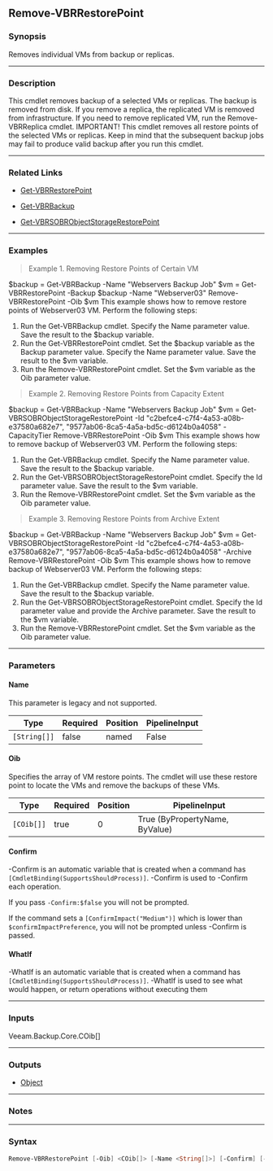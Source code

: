 Remove-VBRRestorePoint
----------------------

### Synopsis
Removes individual VMs from backup or replicas.

---

### Description

This cmdlet removes backup of a selected VMs or replicas.
The backup is removed from disk. If you remove a replica, the replicated VM is removed from infrastructure.
If you need to remove replicated VM, run the Remove-VBRReplica cmdlet.
IMPORTANT! This cmdlet removes all restore points of the selected VMs or replicas. Keep in mind that the subsequent backup jobs may fail to produce valid backup after you run this cmdlet.

---

### Related Links
* [Get-VBRRestorePoint](Get-VBRRestorePoint)

* [Get-VBRBackup](Get-VBRBackup)

* [Get-VBRSOBRObjectStorageRestorePoint](Get-VBRSOBRObjectStorageRestorePoint)

---

### Examples
> Example 1. Removing Restore Points of Certain VM

$backup = Get-VBRBackup -Name "Webservers Backup Job" 
$vm = Get-VBRRestorePoint -Backup $backup -Name "Webserver03"
Remove-VBRRestorePoint -Oib $vm
This example shows how to remove restore points of Webserver03 VM.
Perform the following steps:
1. Run the Get-VBRBackup cmdlet. Specify the Name parameter value. Save the result to the $backup variable.
2. Run the Get-VBRRestorePoint cmdlet. Set the $backup variable as the Backup parameter value. Specify the Name parameter value. Save the result to the $vm variable.
3. Run the Remove-VBRRestorePoint cmdlet. Set the $vm variable as the Oib parameter value.
> Example 2. Removing Restore Points from Capacity Extent

$backup = Get-VBRBackup -Name "Webservers Backup Job"
$vm = Get-VBRSOBRObjectStorageRestorePoint -Id "c2befce4-c7f4-4a53-a08b-e37580a682e7", "9577ab06-8ca5-4a5a-bd5c-d6124b0a4058" -CapacityTier
Remove-VBRRestorePoint -Oib $vm
This example shows how to remove backup of Webserver03 VM.
Perform the following steps:
1. Run the Get-VBRBackup cmdlet. Specify the Name parameter value. Save the result to the $backup variable.
2. Run the Get-VBRSOBRObjectStorageRestorePoint cmdlet. Specify the Id parameter value. Save the result to the $vm variable.
3. Run the Remove-VBRRestorePoint cmdlet. Set the $vm variable as the Oib parameter value.
> Example 3. Removing Restore Points from Archive Extent

$backup = Get-VBRBackup -Name "Webservers Backup Job"
$vm = Get-VBRSOBRObjectStorageRestorePoint -Id "c2befce4-c7f4-4a53-a08b-e37580a682e7", "9577ab06-8ca5-4a5a-bd5c-d6124b0a4058" -Archive
Remove-VBRRestorePoint -Oib $vm
This example shows how to remove backup of Webserver03 VM.
Perform the following steps:
1. Run the Get-VBRBackup cmdlet. Specify the Name parameter value. Save the result to the $backup variable.
2. Run the Get-VBRSOBRObjectStorageRestorePoint cmdlet. Specify the Id parameter value and provide the Archive parameter. Save the result to the $vm variable.
3. Run the Remove-VBRRestorePoint cmdlet. Set the $vm variable as the Oib parameter value.

---

### Parameters
#### **Name**
This parameter is legacy and not supported.

|Type        |Required|Position|PipelineInput|
|------------|--------|--------|-------------|
|`[String[]]`|false   |named   |False        |

#### **Oib**
Specifies the array of VM restore points. The cmdlet will use these restore point to locate the VMs and remove the backups of these VMs.

|Type      |Required|Position|PipelineInput                 |
|----------|--------|--------|------------------------------|
|`[COib[]]`|true    |0       |True (ByPropertyName, ByValue)|

#### **Confirm**
-Confirm is an automatic variable that is created when a command has ```[CmdletBinding(SupportsShouldProcess)]```.
-Confirm is used to -Confirm each operation.

If you pass ```-Confirm:$false``` you will not be prompted.

If the command sets a ```[ConfirmImpact("Medium")]``` which is lower than ```$confirmImpactPreference```, you will not be prompted unless -Confirm is passed.

#### **WhatIf**
-WhatIf is an automatic variable that is created when a command has ```[CmdletBinding(SupportsShouldProcess)]```.
-WhatIf is used to see what would happen, or return operations without executing them

---

### Inputs
Veeam.Backup.Core.COib[]

---

### Outputs
* [Object](https://learn.microsoft.com/en-us/dotnet/api/System.Object)

---

### Notes

---

### Syntax
```PowerShell
Remove-VBRRestorePoint [-Oib] <COib[]> [-Name <String[]>] [-Confirm] [-WhatIf] [<CommonParameters>]
```

